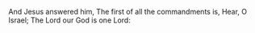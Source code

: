 And Jesus answered him, The first of all the commandments is, Hear, O Israel; The Lord our God is one Lord:
